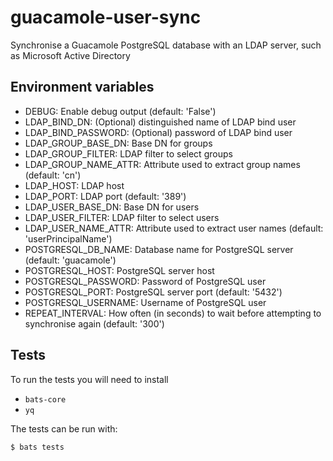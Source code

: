 # guacamole-user-sync
Synchronise a Guacamole PostgreSQL database with an LDAP server, such as Microsoft Active Directory

## Environment variables

- DEBUG: Enable debug output (default: 'False')
- LDAP_BIND_DN: (Optional) distinguished name of LDAP bind user
- LDAP_BIND_PASSWORD: (Optional) password of LDAP bind user
- LDAP_GROUP_BASE_DN: Base DN for groups
- LDAP_GROUP_FILTER: LDAP filter to select groups
- LDAP_GROUP_NAME_ATTR: Attribute used to extract group names (default: 'cn')
- LDAP_HOST: LDAP host
- LDAP_PORT: LDAP port (default: '389')
- LDAP_USER_BASE_DN: Base DN for users
- LDAP_USER_FILTER: LDAP filter to select users
- LDAP_USER_NAME_ATTR: Attribute used to extract user names (default: 'userPrincipalName')
- POSTGRESQL_DB_NAME: Database name for PostgreSQL server (default: 'guacamole')
- POSTGRESQL_HOST: PostgreSQL server host
- POSTGRESQL_PASSWORD: Password of PostgreSQL user
- POSTGRESQL_PORT: PostgreSQL server port (default: '5432')
- POSTGRESQL_USERNAME: Username of PostgreSQL user
- REPEAT_INTERVAL: How often (in seconds) to wait before attempting to synchronise again (default: '300')

## Tests

To run the tests you will need to install

- `bats-core`
- `yq`

The tests can be run with:

```console
$ bats tests
```
